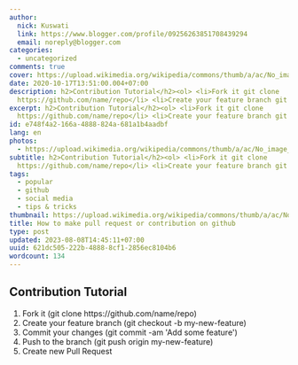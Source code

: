 ```yaml
---
author:
  nick: Kuswati
  link: https://www.blogger.com/profile/09256263851708439294
  email: noreply@blogger.com
categories:
  - uncategorized
comments: true
cover: https://upload.wikimedia.org/wikipedia/commons/thumb/a/ac/No_image_available.svg/2048px-No_image_available.svg.png
date: 2020-10-17T13:51:00.004+07:00
description: h2>Contribution Tutorial</h2><ol> <li>Fork it git clone
  https://github.com/name/repo</li> <li>Create your feature branch git checkout
excerpt: h2>Contribution Tutorial</h2><ol> <li>Fork it git clone
  https://github.com/name/repo</li> <li>Create your feature branch git checkout
id: e748f4a2-166a-4888-824a-681a1b4aadbf
lang: en
photos:
  - https://upload.wikimedia.org/wikipedia/commons/thumb/a/ac/No_image_available.svg/2048px-No_image_available.svg.png
subtitle: h2>Contribution Tutorial</h2><ol> <li>Fork it git clone
  https://github.com/name/repo</li> <li>Create your feature branch git checkout
tags:
  - popular
  - github
  - social media
  - tips & tricks
thumbnail: https://upload.wikimedia.org/wikipedia/commons/thumb/a/ac/No_image_available.svg/2048px-No_image_available.svg.png
title: How to make pull request or contribution on github
type: post
updated: 2023-08-08T14:45:11+07:00
uuid: 621dc505-222b-4888-8cf1-2856ec8104b6
wordcount: 134
---
```


<h2>Contribution Tutorial</h2><ol>  <li>Fork it (git clone https://github.com/name/repo)</li>  <li>Create your feature branch (git checkout -b my-new-feature)</li>  <li>Commit your changes (git commit -am 'Add some feature')</li>  <li>Push to the branch (git push origin my-new-feature)</li>  <li>Create new Pull Request</li></ol>